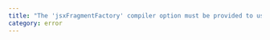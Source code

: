 ```yaml
---
title: "The 'jsxFragmentFactory' compiler option must be provided to use JSX fragments with the 'jsxFactory' compiler option."
category: error
---
```

